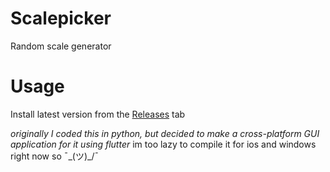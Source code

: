 # Scalepicker
Random scale generator

# Usage
Install latest version from the [Releases](https://github.com/lawnclppings/scalepicker/releases/tag/1.0.1) tab

*originally I coded this in python, but decided to make a cross-platform GUI application for it using flutter*
im too lazy to compile it for ios and windows right now so ¯\_(ツ)_/¯
